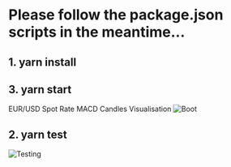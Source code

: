 # Please follow the package.json scripts in the meantime...

## 1. yarn install

## 3. yarn start

EUR/USD Spot Rate MACD Candles Visualisation
![Boot](https://github.com/arupalan/react-d3-arup/blob/master/static/macd.gif)

## 2. yarn test

![Testing](https://github.com/arupalan/ng-products/blob/master/static/testing.gif)
